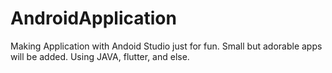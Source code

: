 # AndroidApplication
Making Application with Andoid Studio just for fun. Small but adorable apps will be added. Using JAVA, flutter, and else. 
